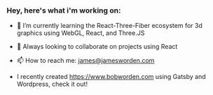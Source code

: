 ### Hey, here's what i'm working on:

- 🌱  I’m currently learning the React-Three-Fiber ecosystem for 3d graphics using WebGL, React, and Three.JS
- 👯  Always looking to collaborate on projects using React
- 📫  How to reach me: james@jamesworden.com

- I recently created https://www.bobworden.com using Gatsby and Wordpress, check it out!
